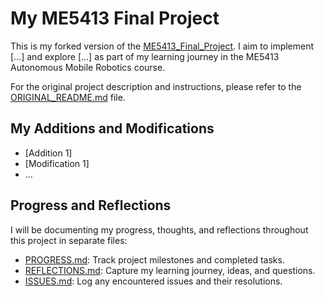 <!-- markdownlint-disable MD024 -->

# My ME5413 Final Project

This is my forked version of the [ME5413_Final_Project](https://github.com/NUS-Advanced-Robotics-Centre/ME5413_Final_Project). I aim to implement [...] and explore [...] as part of my learning journey in the ME5413 Autonomous Mobile Robotics course.

For the original project description and instructions, please refer to the [ORIGINAL_README.md](ORIGINAL_README.md) file.

## My Additions and Modifications

- [Addition 1]
- [Modification 1]
- ...

## Progress and Reflections

I will be documenting my progress, thoughts, and reflections throughout this project in separate files:

- [PROGRESS.md](PROGRESS.md): Track project milestones and completed tasks.
- [REFLECTIONS.md](REFLECTIONS.md): Capture my learning journey, ideas, and questions.
- [ISSUES.md](ISSUES.md): Log any encountered issues and their resolutions.
